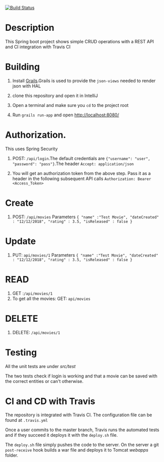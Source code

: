 [![Build Status](https://travis-ci.com/bdhobare/movies.svg?token=fWDtLxfqsFps4n9z5XgB&branch=master)](https://travis-ci.com/bdhobare/movies)

# Description
This Spring boot project shows simple CRUD operations with a REST API and CI integration with Travis CI

# Building

1. Install [Grails](http://grails.org/download.html).Grails is used to provide the `json-views` needed to render json with HAL

2. clone this repository and open it in IntelliJ

3. Open a terminal and make sure you `cd` to the project root

4. Run `grails run-app` and open [http://localhost:8080/](http://localhost:8080/)

# Authorization.
This uses Spring Security

1. POST: `/api/login`.The default credentials are `{"username": "user", "password": "pass"}`.The header `Accept: application/json`

2. You will get an authorization token from the above step. Pass it as a header in the following subsequent API calls
`Authorization: Bearer <Access_Token>`

# Create

1. POST: `/api/movies` Parameters `{
                                   	"name" :"Test Movie",
                                   	"dateCreated" : "12/12/2018",
                                   	"rating" : 3.5,
                                   	"isReleased" : false
                                   }`
# Update

1. PUT: `api/movies/1` Parameters `{
                                    	"name" :"Test Movie",
                                    	"dateCreated" : "12/12/2018",
                                    	"rating" : 3.5,
                                    	"isReleased" : false
                                    }`
                              
# READ

1. GET :`/api/movies/1`
2. To get all the movies: GET: `api/movies`

# DELETE

1. DELETE: `/api/movies/1`

# Testing 

All the unit tests are under *src/test*

The two tests check if login is working and that a movie can be saved with the correct entities or can't otherwise.

# CI and CD with Travis
The repository is integrated with Travis CI. The configuration file can be found at `.travis.yml`

Once a user commits to the master branch, Travis runs the automated tests and if they succeed it deploys it 
with the `deploy.sh` file.

The `deploy.sh` file simply pushes the code to the server.
On the server a git `post-receive` hook builds a war file and deploys it to Tomcat *webapps* folder.